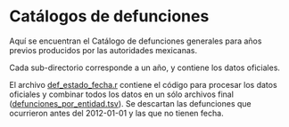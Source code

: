 # Catálogos de defunciones

Aquí se encuentran el Catálogo de defunciones generales para años
previos producidos por las autoridades mexicanas.

Cada sub-directorio corresponde a un año, y contiene los datos oficiales.

El archivo [def_estado_fecha.r](def_estado_fecha.r) contiene el código
para procesar los datos oficiales y combinar todos los datos en un sólo
archivos final ([defunciones_por_entidad.tsv](defunciones_por_entidad.tsv)).
Se descartan las defunciones que ocurrieron antes del 2012-01-01 y las
que no tienen fecha.
